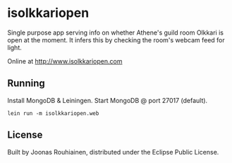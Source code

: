 # isolkkariopen

Single purpose app serving info on whether Athene's guild room Olkkari is open at the moment. It infers this by checking the room's webcam feed for light.

Online at http://www.isolkkariopen.com

## Running

Install MongoDB & Leiningen.
Start MongoDB @ port 27017 (default).
	
    lein run -m isolkkariopen.web

## License

Built by Joonas Rouhiainen, distributed under the Eclipse Public License.
